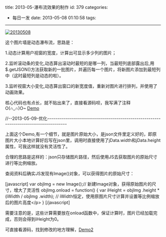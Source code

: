 title: 2013-05-瀑布流效果的制作
id: 379
categories:
  - 每日一发
date: 2013-05-08 01:10:58
tags:
---

[
](http://www.laispace.com/wp-content/uploads/2013/05/20130508.png)[![](http://www.laispace.com/wp-content/uploads/2013/05/20130508.png "20130508")](http://laispace.com/XiaoSpace/Demo/2013-05/%E7%80%91%E5%B8%83%E6%B5%81%E6%95%88%E6%9E%9C%E7%9A%84%E5%88%B6%E4%BD%9C/)[
](http://www.laispace.com/wp-content/uploads/2013/05/20130508.png)

这个图片墙是动态瀑布流，思路是：

1.动态计算用户视窗的宽度，计算出可显示多少列的图片；

2.监听滚动条的变化,动态算出滚动时最短的是哪一列，当最短列底部露出后,用$.getJSON()方法获取新的一批图片，并遍历每一个图片，将新图片添加到最短列中（这时最短列是动态的啦）。

3.监听视窗大小变化,动态算出窗口的新宽度值，重新对图片进行排列，并使用了动画效果。

核心代码也有点长，就不贴出来了，直接看源码呗，我写满了注释O(∩_∩)O~ [Demo](http://laispace.com/XiaoSpace/Demo/2013-05/%E7%80%91%E5%B8%83%E6%B5%81%E6%95%88%E6%9E%9C%E7%9A%84%E5%88%B6%E4%BD%9C/)

//--2013-05-09-优化----------------------------------------------------------------------------------------

上面这个Demo,有一个细节，就是图片原始大小，是json文件里定义好的，即原图片大小本地计算好后写在json里，调用时直接使用了jData.width和jData.height属性，可我这样就没有灵活性了。

合理的思路是这样的：json只存储图片路径，然后使用JS去获取图片的原始尺寸进行等比例缩放。

查阅资料后确实JS发现有Image()对象，可以获得图片的原始尺寸：

[javascript]
var objImg = new Image();// 新建Image对象，获得原始图片的尺寸，增大了灵活性
objImg.onload = function() {
    var iHeight = objImg .height * (iWidth / objImg .width); // iWidth恒定，使用原图片尺寸计算并设置等比例缩放后的图片高度&lt;/p&gt;
}
[/javascript]

需要注意的是，这些计算需要放在onload函数中，保证计算时，图片已经加载完成，否则会得到iHeight为0。

可直接看源码，找到修改的地方理解，[Demo2](http://laispace.com/XiaoSpace/Demo/2013-05/%E7%80%91%E5%B8%83%E6%B5%81%E6%95%88%E6%9E%9C%E7%9A%84%E5%88%B6%E4%BD%9C/v20130509.html)